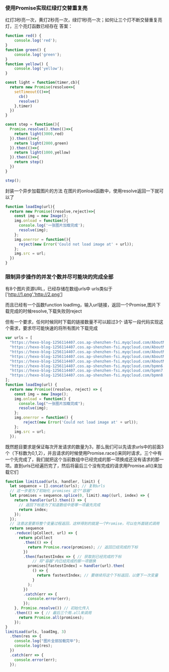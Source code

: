 ### 使用Promise实现红绿灯交替重复亮

红灯3秒亮一次，黄灯2秒亮一次，绿灯1秒亮一次；如何让三个灯不断交替重复亮灯，三个亮灯函数已经存在
答案：
```javascript
function red() {
    console.log('red');
}
function green() {
    console.log('green');
}
function yellow() {
    console.log('yellow');
}

const light = function(timer,cb){
  return new Promise(resolve=>{
    setTimeout(()=>{
      cb()
      resolve()
    },timer)
  })
}

const step = function(){
  Promise.resolve().then(()=>{
    return light(3000,red)
  }).then(()=>{
    return light(2000,green)
  }).then(()=>{
    return light(1000,yellow)
  }).then(()=>{
    return step()
  })
}

step();
```
封装一个异步加载图片的方法
在图片的onload函数中，使用resolve返回一下就可以了

```javascript
function loadImg(url){
  return new Promise((resolve,reject)=>{
    const img = new Image();
    img.onload = function(){
      console.log('一张图片加载完成');
      resolve(img);
    };
    img.onerror = function(){
      reject(new Error('Could not load image at' + url));
    };
    img.src = url;
  })
}
```

### 限制异步操作的并发个数并尽可能块的完成全部
有8个图片资源URL，已经存储在数组urls中
urls类似于['http://1.png','http://2.png']

而且已经有一个函数function loadImg，输入url链接，返回一个Promise,图片下载完成的时候resolve,下载失败则reject

但有一个要求，任何时候同时下载的链接数量不可以超过3个
请写一段代码实现这个需求，要求尽可能快速的将所有图片下载完成

```javascript
var urls = [
  "https://hexo-blog-1256114407.cos.ap-shenzhen-fsi.myqcloud.com/AboutMe-painting1.png",
  "https://hexo-blog-1256114407.cos.ap-shenzhen-fsi.myqcloud.com/AboutMe-painting2.png",
  "https://hexo-blog-1256114407.cos.ap-shenzhen-fsi.myqcloud.com/AboutMe-painting3.png",
  "https://hexo-blog-1256114407.cos.ap-shenzhen-fsi.myqcloud.com/AboutMe-painting4.png",
  "https://hexo-blog-1256114407.cos.ap-shenzhen-fsi.myqcloud.com/AboutMe-painting5.png",
  "https://hexo-blog-1256114407.cos.ap-shenzhen-fsi.myqcloud.com/bpmn6.png",
  "https://hexo-blog-1256114407.cos.ap-shenzhen-fsi.myqcloud.com/bpmn7.png",
  "https://hexo-blog-1256114407.cos.ap-shenzhen-fsi.myqcloud.com/bpmn8.png",
];
function loadImg(url) {
  return new Promise((resolve, reject) => {
    const img = new Image();
    img.onload = function() {
      console.log("一张图片加载完成");
      resolve(img);
    };
    img.onerror = function() {
    	reject(new Error('Could not load image at' + url));
    };
    img.src = url;
  });

```

既然题目要求是保证每次开发请求的数量为3，那么我们可以先请求urls中的前面3个（下标数为0,1,2），并且请求的时候使用Promise.race()来同时请求，三个中有一个先完成了，我们就把这个当前数组中已经完成的那一项换成还没有请求的那一项。直到urls已经遍历完了，然后将最后三个没有完成的请求用Promise.all()来加载它们

```javascript
function limitLoad(urls, handler, limit) {
  let sequence = [].concat(urls); // 复制urls
  // 这一步是为了初始化 promises 这个"容器"
  let promises = sequence.splice(0, limit).map((url, index) => {
    return handler(url).then(() => {
      // 返回下标是为了知道数组中是哪一项最先完成
      return index;
    });
  });
  // 注意这里要将整个变量过程返回，这样得到的就是一个Promise，可以在外面链式调用
  return sequence
    .reduce((pCollect, url) => {
      return pCollect
        .then(() => {
          return Promise.race(promises); // 返回已经完成的下标
        })
        .then(fastestIndex => { // 获取到已经完成的下标
        	// 将"容器"内已经完成的那一项替换
          promises[fastestIndex] = handler(url).then(
            () => {
              return fastestIndex; // 要继续将这个下标返回，以便下一次变量
            }
          );
        })
        .catch(err => {
          console.error(err);
        });
    }, Promise.resolve()) // 初始化传入
    .then(() => { // 最后三个用.all来调用
      return Promise.all(promises);
    });
}
limitLoad(urls, loadImg, 3)
  .then(res => {
    console.log("图片全部加载完毕");
    console.log(res);
  })
  .catch(err => {
    console.error(err);
  });

```
